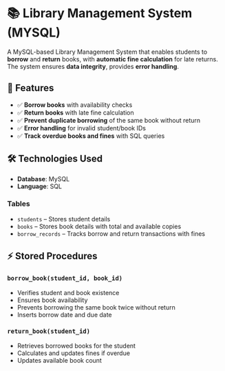 # 📚 Library Management System (MYSQL)

A MySQL-based Library Management System that enables students to **borrow** and **return** books, with **automatic fine calculation** for late returns. The system ensures **data integrity**, provides **error handling**.


## 🚀 Features

* ✅ **Borrow books** with availability checks
* ✅ **Return books** with late fine calculation
* ✅ **Prevent duplicate borrowing** of the same book without return
* ✅ **Error handling** for invalid student/book IDs
* ✅ **Track overdue books and fines** with SQL queries


## 🛠️ Technologies Used

* **Database**: MySQL
* **Language**: SQL 


### Tables

* `students` – Stores student details
* `books` – Stores book details with total and available copies
* `borrow_records` – Tracks borrow and return transactions with fines

## ⚡ Stored Procedures

### `borrow_book(student_id, book_id)`

* Verifies student and book existence
* Ensures book availability
* Prevents borrowing the same book twice without return
* Inserts borrow date and due date

### `return_book(student_id)`

* Retrieves borrowed books for the student
* Calculates and updates fines if overdue
* Updates available book count



